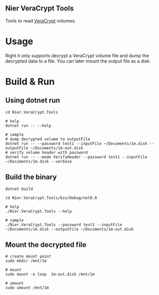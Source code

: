 Nier VeraCrypt Tools
------------------------------------------
Tools to read [VeraCrypt](https://www.veracrypt.fr/) volumes.

# Usage
Right it only supports decrypt a VeraCrypt volume file and dump the decrypted data to a file. You can later mount the output file as a disk.

# Build & Run

## Using dotnet run

```shell
cd Nier.VeraCrypt.Tools

# help
dotnet run -- --help

# sample
# dump decrypted volume to outputFile
dotnet run -- --password test1 --inputFile ~/Documents/1m.disk --outputFile ~/Documents/1m-out.disk
# verify volume header with password
dotnet run -- --mode VerifyHeader --password test1 --inputFile ~/Documents/1m.disk --verbose
```


## Build the binary

```shell
dotnet build

cd Nier.VeraCrypt.Tools/bin/Debug/net8.0

# help
./Nier.VeraCrypt.Tools --help

# sample
./Nier.VeraCrypt.Tools --password test1 --inputFile ~/Documents/1m.disk --outputFile ~/Documents/1m-out.disk
```

## Mount the decrypted file
```shell
# create mount point
sudo mkdir /mnt/1m

# mount
sudo mount -o loop  1m-out.disk /mnt/1m

# umount
sudo umount /mnt/1m
```
